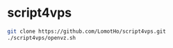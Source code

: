 # script4vps

```bash
git clone https://github.com/LomotHo/script4vps.git
./script4vps/openvz.sh
```